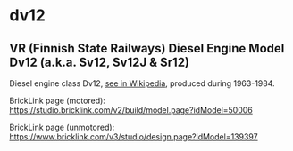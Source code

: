 # dv12

## VR (Finnish State Railways) Diesel Engine Model Dv12 (a.k.a. Sv12, Sv12J &amp; Sr12)

Diesel engine class Dv12, [see in Wikipedia](https://fi.wikipedia.org/wiki/Dv12), produced during 1963-1984.

BrickLink page (motored): https://studio.bricklink.com/v2/build/model.page?idModel=50006

BrickLink page (unmotored): https://www.bricklink.com/v3/studio/design.page?idModel=139397